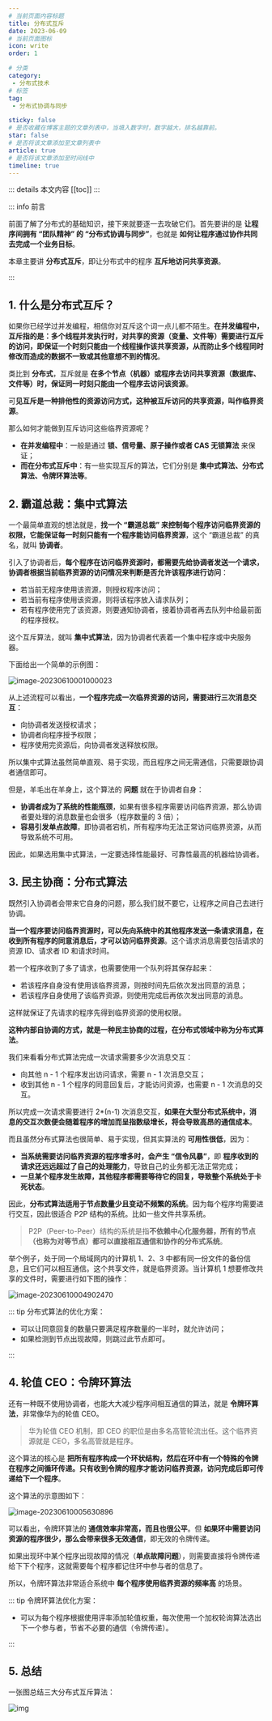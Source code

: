 ```yaml
---
# 当前页面内容标题
title: 分布式互斥
date: 2023-06-09
# 当前页面图标
icon: write
order: 1

# 分类
category:
 - 分布式技术
# 标签
tag:
 - 分布式协调与同步

sticky: false
# 是否收藏在博客主题的文章列表中，当填入数字时，数字越大，排名越靠前。
star: false
# 是否将该文章添加至文章列表中
article: true
# 是否将该文章添加至时间线中
timeline: true
---
```



::: details 本文内容
[[toc]]
:::


::: info 前言

前面了解了分布式的基础知识，接下来就要逐一去攻破它们。首先要讲的是 **让程序间拥有 “团队精神” 的 “分布式协调与同步”**，也就是 **如何让程序通过协作共同去完成一个业务目标**。

本章主要讲 **分布式互斥**，即让分布式中的程序 **互斥地访问共享资源**。

:::

## 1. 什么是分布式互斥？

如果你已经学过并发编程，相信你对互斥这个词一点儿都不陌生。**在并发编程中，互斥指的是：多个线程并发执行时，对共享的资源（变量、文件等）需要进行互斥的访问，即保证一个时刻只能由一个线程操作该共享资源，从而防止多个线程同时修改而造成的数据不一致或其他意想不到的情况**。

类比到 **分布式**，互斥就是 **在多个节点（机器）或程序去访问共享资源（数据库、文件等）时，保证同一时刻只能由一个程序去访问该资源**。

可**见互斥是一种排他性的资源访问方式，这种被互斥访问的共享资源，叫作临界资源**。

那么如何才能做到互斥访问这些临界资源呢？

- **在并发编程中**：一般是通过 **锁、信号量、原子操作或者 CAS 无锁算法** 来保证；
- **而在分布式互斥中**：有一些实现互斥的算法，它们分别是 **集中式算法、分布式算法、令牌环算法等**。

## 2. 霸道总裁：集中式算法

一个最简单直观的想法就是，**找一个 “霸道总裁” 来控制每个程序访问临界资源的权限，它能保证每一时刻只能有一个程序能访问临界资源**，这个 “霸道总裁” 的真名，就叫 **协调者**。

引入了协调者后，**每个程序在访问临界资源时，都需要先给协调者发送一个请求，协调者根据当前临界资源的访问情况来判断是否允许该程序进行访问**：

- 若当前无程序使用该资源，则授权程序访问；
- 若当前有程序使用该资源，则将该程序放入请求队列；
- 若有程序使用完了该资源，则要通知协调者，接着协调者再去队列中给最前面的程序授权。

这个互斥算法，就叫 **集中式算法**，因为协调者代表着一个集中程序或中央服务器。

下面给出一个简单的示例图：

![image-20230610001000023](https://run-notes.oss-cn-beijing.aliyuncs.com/notes/202306100010771.png)

从上述流程可以看出，**一个程序完成一次临界资源的访问，需要进行三次消息交互**：

- 向协调者发送授权请求；
- 协调者向程序授予权限；
- 程序使用完资源后，向协调者发送释放权限。

所以集中式算法虽然简单直观、易于实现，而且程序之间无需通信，只需要跟协调者通信即可。

但是，羊毛出在羊身上，这个算法的 **问题** 就在于协调者自身：

- **协调者成为了系统的性能瓶颈**，如果有很多程序需要访问临界资源，那么协调者要处理的消息数量也会很多（程序数量的 3 倍）；
- **容易引发单点故障**，即协调者宕机，所有程序均无法正常访问临界资源，从而导致系统不可用。

因此，如果选用集中式算法，一定要选择性能最好、可靠性最高的机器给协调者。

## 3. 民主协商：分布式算法

既然引入协调者会带来它自身的问题，那么我们就不要它，让程序之间自己去进行协调。

**当一个程序要访问临界资源时，可以先向系统中的其他程序发送一条请求消息，在收到所有程序的同意消息后，才可以访问临界资源**。这个请求消息需要包括请求的资源 ID、请求者 ID 和请求时间。

若一个程序收到了多了请求，也需要使用一个队列将其保存起来：

- 若该程序自身没有使用该临界资源，则按时间先后依次发出同意的消息；
- 若该程序自身使用了该临界资源，则使用完成后再依次发出同意的消息。

这样就保证了先请求的程序先得到临界资源的使用权限。

**这种内部自协调的方式，就是一种民主协商的过程，在分布式领域中称为分布式算法**。

我们来看看分布式算法完成一次请求需要多少次消息交互：

- 向其他 n - 1 个程序发出访问请求，需要 n - 1 次消息交互；
- 收到其他 n - 1 个程序的同意回复后，才能访问资源，也需要 n - 1 次消息的交互。

所以完成一次请求需要进行 2*(n-1) 次消息交互，**如果在大型分布式系统中，消息的交互次数便会随着程序的增加而呈指数级增长，将会导致高昂的通信成本**。

而且虽然分布式算法也很简单、易于实现，但其实算法的 **可用性很低**，因为：

- **当系统需要访问临界资源的程序增多时，会产生 “信令风暴”**，即 **程序收到的请求还远远超过了自己的处理能力**，导致自己的业务都无法正常完成；
- **一旦某个程序发生故障，其他程序都需要等待它的回复，导致整个系统处于卡死状态**。

因此，**分布式算法适用于节点数量少且变动不频繁的系统**。因为每个程序均需要进行交互，因此很适合 P2P 结构的系统。比如一些文件共享系统。

> P2P（Peer-to-Peer）结构的系统是指**不依赖中心化服务器，所有的节点（也称为对等节点）都可以直接相互通信和协作的分布式系统**。

举个例子，处于同一个局域网内的计算机 1、2、3 中都有同一份文件的备份信息，且它们可以相互通信。这个共享文件，就是临界资源。当计算机 1 想要修改共享的文件时，需要进行如下图的操作：

![image-20230610004902470](https://run-notes.oss-cn-beijing.aliyuncs.com/notes/202306100049639.png)

::: tip 分布式算法的优化方案：

- 可以让同意回复的数量只要满足程序数量的一半时，就允许访问；
- 如果检测到节点出现故障，则跳过此节点即可。

:::

## 4. 轮值 CEO：令牌环算法

还有一种既不使用协调者，也能大大减少程序间相互通信的算法，就是 **令牌环算法**，非常像华为的轮值 CEO。

> 华为轮值 CEO 机制，即 CEO 的职位是由多名高管轮流出任。这个临界资源就是 CEO，多名高管就是程序。

这个算法的核心是 **把所有程序构成一个环状结构，然后在环中有一个特殊的令牌在程序之间循环传递。只有收到令牌的程序才能访问临界资源，访问完成后即可传递给下一个程序**。

这个算法的示意图如下：

![image-20230610005630896](https://run-notes.oss-cn-beijing.aliyuncs.com/notes/202306100056780.png)

可以看出，令牌环算法的 **通信效率非常高，而且也很公平**。但 **如果环中需要访问资源的程序很少，那么会带来很多无效通信**，即无效的令牌传递。

如果出现环中某个程序出现故障的情况（**单点故障问题**），则需要直接将令牌传递给下下个程序，这就需要每个程序都记住环中参与者的信息了。

所以，令牌环算法非常适合系统中 **每个程序使用临界资源的频率高** 的场景。

::: tip 令牌环算法优化方案：

- 可以为每个程序根据使用评率添加轮值权重，每次使用一个加权轮询算法选出下一个参与者，节省不必要的通信（令牌传递）。

:::

## 5. 总结

一张图总结三大分布式互斥算法：

![img](https://run-notes.oss-cn-beijing.aliyuncs.com/notes/202306100109159.png)


